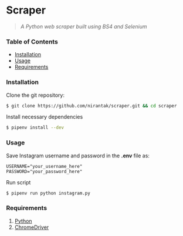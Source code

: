 # Scraper

> *A Python web scraper built using BS4 and Selenium*

### Table of Contents

* [Installation](#installation)
* [Usage](#usage)
* [Requirements](#requirements)

### Installation

Clone the git repository:

```bash
$ git clone https://github.com/nirantak/scraper.git && cd scraper
```

Install necessary dependencies

```bash
$ pipenv install --dev
```

### Usage

Save Instagram username and password in the **.env** file as:

```shell
USERNAME="your_username_here"
PASSWORD="your_password_here"
```

Run script

```bash
$ pipenv run python instagram.py
```

### Requirements

1. [Python](https://python.org)
2. [ChromeDriver](https://sites.google.com/a/chromium.org/chromedriver/)
